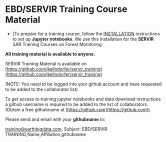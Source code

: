 # EBD/SERVIR Training Course Material

- [To prepare for a training course, follow the [INSTALLATION](../INSTALLATION.md) instructions to set up **Jupyter notebooks**.  We use this installation for the  **SERVIR** SAR Training Courses on Forest Monitoring

**All training material is available to anyone.**

SERVIR Training Material is available on
[https://github.com/jkellndorfer/servir_training](https://github.com/jkellndorfer/servir_training)

(NOTE: You need to be logged into your github account  and have requested to be added to the collaborator list)

To get access to training jupyter notebooks and data download instructions a github username is required to be added to the list of collaborators.
(Obtain a free githubname at [https://github.com](https://github.com))

Please send and email with your **githubname** to: 

[training@earthbigdata.com](mailto:training@earthbigdata.com), 
Subject: EBD/SERVIR TRAINING,Name,Affiliation,githubname 

